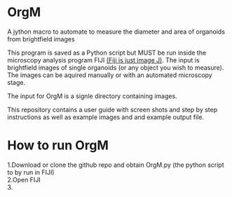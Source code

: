 # OrgM
A jython macro to automate to measure the diameter and area of organoids from brightfield images

This program is saved as a Python script but MUST be run inside the microscopy analysis program FIJI [(Fiji is just image J)](https://imagej.net/software/fiji/downloads). The input is brightfield images of single organoids (or any object you wish to measure).  
The images can be aquired manually or with an automated microscopy stage.

The input for OrgM is a signle directory containing images.

This repository contains a user guide with screen shots and step by step instructions as well as example images and
and example output file. 

# How to run OrgM

1.Download or clone the github repo and obtain OrgM.py (the python script to by run in FIJI)  
2.Open FIJI  
3. 
